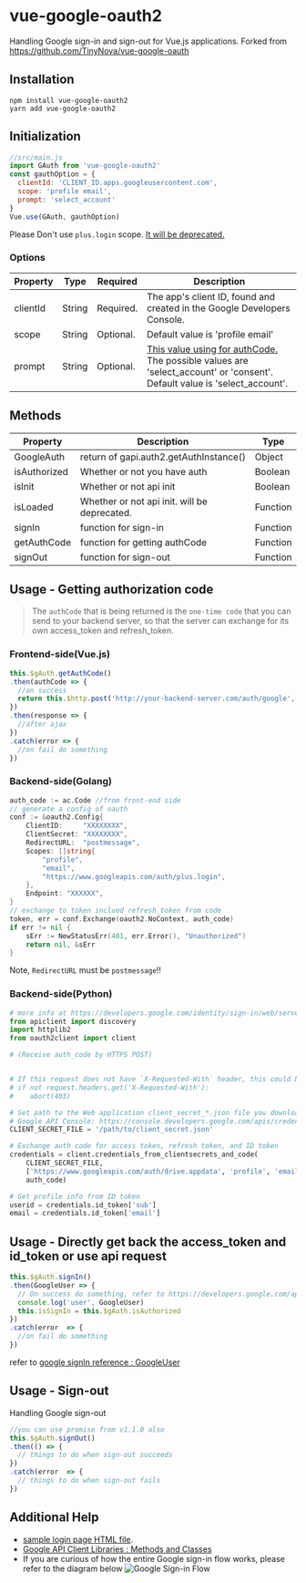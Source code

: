 # vue-google-oauth2
Handling Google sign-in and sign-out for Vue.js applications.
Forked from https://github.com/TinyNova/vue-google-oauth


## Installation
```
npm install vue-google-oauth2
yarn add vue-google-oauth2
```

## Initialization
```javascript
//src/main.js
import GAuth from 'vue-google-oauth2'
const gauthOption = {
  clientId: 'CLIENT_ID.apps.googleusercontent.com',
  scope: 'profile email',
  prompt: 'select_account'
}
Vue.use(GAuth, gauthOption)

```
Please Don't use `plus.login` scope. [It will be deprecated.](https://developers.google.com/identity/sign-in/web/quick-migration-guide)

### Options
| Property     | Type     | Required        | Description     |
|--------------|----------|-----------------|-----------------|
| clientId     | String   | Required.       | The app's client ID, found and created in the Google Developers Console. |
| scope        | String   | Optional.       | Default value is 'profile email' |
| prompt       | String   | Optional.       | [This value using for authCode.](https://developers.google.com/api-client-library/javascript/reference/referencedocs#gapiauth2offlineaccessoptions) The possible values are 'select_account' or 'consent'. Default value is 'select_account'. |

## Methods
| Property     | Description        | Type     |
|--------------|--------------------|----------|
| GoogleAuth   | return of gapi.auth2.getAuthInstance()   | Object |
| isAuthorized | Whether or not you have auth | Boolean  |
| isInit       | Whether or not api init | Boolean  |
| isLoaded     | Whether or not api init. will be deprecated. | Function  |
| signIn       | function for sign-in | Function  |
| getAuthCode  | function for getting authCode | Function  |
| signOut      | function for sign-out | Function  |

## Usage - Getting authorization code
>The `authCode` that is being returned is the `one-time code` that you can send to your backend server, so that the server can exchange for its own access_token and refresh_token.

### Frontend-side(Vue.js)
```javascript
this.$gAuth.getAuthCode()
.then(authCode => {
  //on success
  return this.$http.post('http://your-backend-server.com/auth/google', { code: authCode, redirect_uri: 'postmessage' })
})
.then(response => {
  //after ajax
})
.catch(error => {
  //on fail do something
})
```


### Backend-side(Golang)
```go
auth_code := ac.Code //from front-end side
// generate a config of oauth
conf := &oauth2.Config{
	ClientID:     "XXXXXXXX",
	ClientSecret: "XXXXXXXX",
	RedirectURL:  "postmessage",
	Scopes: []string{
		"profile",
		"email",
		"https://www.googleapis.com/auth/plus.login",
	},
	Endpoint: "XXXXXX",
}
// exchange to token inclued refresh_token from code
token, err = conf.Exchange(oauth2.NoContext, auth_code)
if err != nil {
	sErr := NewStatusErr(401, err.Error(), "Unauthorized")
	return nil, &sErr
}
```
Note, ```RedirectURL``` must be ```postmessage```!!

### Backend-side(Python)
```python
# more info at https://developers.google.com/identity/sign-in/web/server-side-flow?authuser=1
from apiclient import discovery
import httplib2
from oauth2client import client

# (Receive auth_code by HTTPS POST)


# If this request does not have `X-Requested-With` header, this could be a CSRF
# if not request.headers.get('X-Requested-With'):
#    abort(403)

# Set path to the Web application client_secret_*.json file you downloaded from the
# Google API Console: https://console.developers.google.com/apis/credentials
CLIENT_SECRET_FILE = '/path/to/client_secret.json'

# Exchange auth code for access token, refresh token, and ID token
credentials = client.credentials_from_clientsecrets_and_code(
    CLIENT_SECRET_FILE,
    ['https://www.googleapis.com/auth/drive.appdata', 'profile', 'email'],
    auth_code)

# Get profile info from ID token
userid = credentials.id_token['sub']
email = credentials.id_token['email']
```


## Usage - Directly get back the access_token and id_token or use api request

```javascript
this.$gAuth.signIn()
.then(GoogleUser => {
  // On success do something, refer to https://developers.google.com/api-client-library/javascript/reference/referencedocs#googleusergetid
  console.log('user', GoogleUser)
  this.isSignIn = this.$gAuth.isAuthorized
})
.catch(error  => {
  //on fail do something
})
```

refer to [google signIn reference : GoogleUser](https://developers.google.com/api-client-library/javascript/reference/referencedocs#googleusergetid)

## Usage - Sign-out
Handling Google sign-out
```javascript
//you can use promise from v1.1.0 also
this.$gAuth.signOut()
.then(() => {
  // things to do when sign-out succeeds
})
.catch(error  => {
  // things to do when sign-out fails
})
```

## Additional Help
- [sample login page HTML file](https://github.com/guruahn/vue-google-oauth2/blob/master/sample.html).
- [Google API Client Libraries : Methods and Classes](https://developers.google.com/api-client-library/javascript/reference/referencedocs)
- If you are curious of how the entire Google sign-in flow works, please refer to the diagram below
![Google Sign-in Flow](http://i.imgur.com/BQPXKyT.png)
